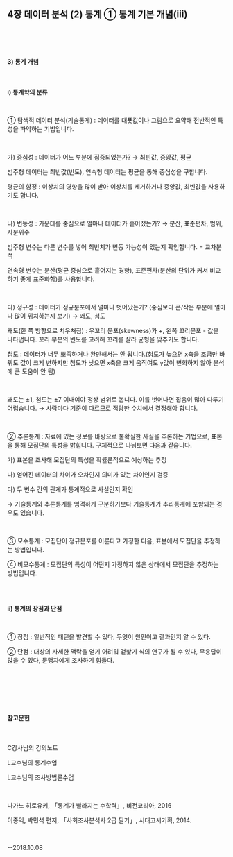 ## 4장 데이터 분석 (2) 통계 ① 통계 기본 개념(iii)

​

​

#### 3) 통계 개념

​     

**i) 통계학의 분류**

​     

① 탐색적 데이터 분석(기술통계) : 데이터를 대푯값이나 그림으로 요약해 전반적인 특성을 파악하는 기법입니다.

​     

가) 중심성 : 데이터가 어느 부분에 집중되었는가? → 최빈값, 중앙값, 평균

범주형 데이터는 최빈값(빈도), 연속형 데이터는 평균을 통해 중심성을 구합니다.

평균의 함정 : 이상치의 영향을 많이 받아 이상치를 제거하거나 중앙값, 최빈값을 사용하기도 합니다.

​     

나) 변동성 : 가운데를 중심으로 얼마나 데이터가 흩어졌는가? → 분산, 표준편차, 범위, 사분위수

범주형 변수는 다른 변수를 넣어 최빈치가 변동 가능성이 있는지 확인합니다. = 교차분석

연속형 변수는 분산(평균 중심으로 흩어지는 경향), 표준편차(분산의 단위가 커서 비교하기 좋게 표준화함)를 사용합니다.

​     

다) 정규성 : 데이터가 정규분포에서 얼마나 벗어났는가? (중심보다 큰/작은 부분에 얼마나 많이 위치하는지 보기) → 왜도, 첨도

왜도(한 쪽 방향으로 치우쳐짐) : 우꼬리 분포(skewness)가 +, 왼쪽 꼬리분포 - 값을 나타냅니다. 꼬리 부분의 빈도를 고려해 꼬리를 잘라 균형을 맞추기도 합니다.

첨도 : 데이터가 너무 뽀족하거나 완만해서는 안 됩니다.(첨도가 높으면 x축을 조금만 바꿔도 값이 크게 변하지만 첨도가 낮으면 x축을 크게 움직여도 y값이 변화하지 않아 분석에 큰 도움이 안 됨)

​     

왜도는 ±1, 첨도는 ±7 이내여야 정상 범위로 봅니다. 이를 벗어나면 잡음이 많아 다루기 어렵습니다. → 사람마다 기준이 다르므로 적당한 수치에서 결정해야 합니다.

​     

② 추론통계 : 자료에 있는 정보를 바탕으로 불확실한 사실을 추론하는 기법으로, 표본을 통해 모집단의 특성을 밝힙니다. 구체적으로 나눠보면 다음과 같습니다.

가) 표본을 조사해 모집단의 특성을 확률론적으로 예상하는 추정

나) 얻어진 데이터의 차이가 오차인지 의미가 있는 차이인지 검증

다) 두 변수 간의 관계가 통계적으로 사실인지 확인

→ 기술통계와 추론통계를 엄격하게 구분하기보다 기술통계가 추리통계에 포함되는 경우도 있습니다.

​     

③ 모수통계 : 모집단이 정규분포를 이룬다고 가정한 다음, 표본에서 모집단을 추정하는 방법입니다. 

④ 비모수통계 : 모집단의 특성이 어떤지 가정하지 않은 상태에서 모집단을 추정하는 방법입니다.

​     
​


**ii) 통계의 장점과 단점**

​

① 장점 : 일반적인 패턴을 발견할 수 있다, 무엇이 원인이고 결과인지 알 수 있다.

② 단점 : 대상의 자세한 맥락을 얻기 어려워 겉핥기 식의 연구가 될 수 있다, 무응답이 많을 수 있다, 문맹자에게 조사하기 힘들다.

​     

​     

​     

#### 참고문헌
​

C강사님의 강의노트

L교수님의 통계수업

L교수님의 조사방법론수업

​     

나가노 히로유키, 「통계가 빨라지는 수학력」, 비전코리아, 2016

이종익, 박민석 편저, 「사회조사분석사 2급 필기」, 시대고시기획, 2014.

​

--2018.10.08
